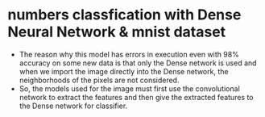 # numbers classfication with Dense Neural Network & mnist dataset

- The reason why this model has errors in execution even with 98% accuracy on some new data is that only the Dense network is used and when we import the image directly into the Dense network, the neighborhoods of the pixels are not considered.
- So, the models used for the image must first use the convolutional network to extract the features and then give the extracted features to the Dense network for classifier.
